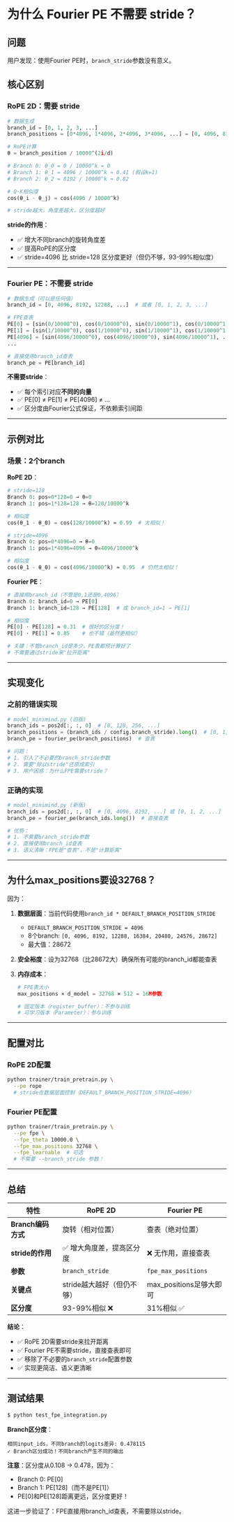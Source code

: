 # 为什么 Fourier PE 不需要 stride？

## 问题

用户发现：使用Fourier PE时，`branch_stride`参数没有意义。

## 核心区别

### RoPE 2D：需要 stride

```python
# 数据生成
branch_id = [0, 1, 2, 3, ...]
branch_positions = [0*4096, 1*4096, 2*4096, 3*4096, ...] = [0, 4096, 8192, 12288, ...]

# RoPE计算
θ = branch_position / 10000^(2i/d)

# Branch 0: θ_0 = 0 / 10000^k = 0
# Branch 1: θ_1 = 4096 / 10000^k ≈ 0.41 (假设k=1)
# Branch 2: θ_2 = 8192 / 10000^k ≈ 0.82

# Q·K相似度
cos(θ_i - θ_j) = cos(4096 / 10000^k)

# stride越大，角度差越大，区分度越好
```

**stride的作用**：
- ✅ 增大不同branch的旋转角度差
- ✅ 提高RoPE的区分度
- ✅ stride=4096 比 stride=128 区分度更好（但仍不够，93-99%相似度）

---

### Fourier PE：不需要 stride

```python
# 数据生成（可以是任何值）
branch_id = [0, 4096, 8192, 12288, ...]  # 或者 [0, 1, 2, 3, ...]

# FPE查表
PE[0] = [sin(0/10000^0), cos(0/10000^0), sin(0/10000^1), cos(0/10000^1), ...]
PE[1] = [sin(1/10000^0), cos(1/10000^0), sin(1/10000^1), cos(1/10000^1), ...]
PE[4096] = [sin(4096/10000^0), cos(4096/10000^0), sin(4096/10000^1), ...]
...

# 直接使用branch_id查表
branch_pe = PE[branch_id]
```

**不需要stride**：
- ✅ 每个索引对应**不同的向量**
- ✅ PE[0] ≠ PE[1] ≠ PE[4096] ≠ ...
- ✅ 区分度由Fourier公式保证，不依赖索引间距

---

## 示例对比

### 场景：2个branch

**RoPE 2D**：
```python
# stride=128
Branch 0: pos=0*128=0 → θ=0
Branch 1: pos=1*128=128 → θ=128/10000^k

# 相似度
cos(θ_1 - θ_0) = cos(128/10000^k) ≈ 0.99  # 太相似！

# stride=4096
Branch 0: pos=0*4096=0 → θ=0
Branch 1: pos=1*4096=4096 → θ=4096/10000^k

# 相似度
cos(θ_1 - θ_0) = cos(4096/10000^k) ≈ 0.95  # 仍然太相似！
```

**Fourier PE**：
```python
# 直接用branch_id（不管是0,1还是0,4096）
Branch 0: branch_id=0 → PE[0]
Branch 1: branch_id=128 → PE[128]  # 或 branch_id=1 → PE[1]

# 相似度
PE[0] · PE[128] ≈ 0.31  # 很好的区分度！
PE[0] · PE[1] ≈ 0.85    # 也不错（虽然更相似）

# 关键：不管branch_id是多少，PE表都预计算好了
# 不需要通过stride来"拉开距离"
```

---

## 实现变化

### 之前的错误实现

```python
# model_minimind.py (旧版)
branch_ids = pos2d[:, :, 0]  # [0, 128, 256, ...]
branch_positions = (branch_ids / config.branch_stride).long()  # [0, 1, 2, ...]
branch_pe = fourier_pe(branch_positions)  # 查表

# 问题：
# 1. 引入了不必要的branch_stride参数
# 2. 需要"除以stride"还原成索引
# 3. 用户困惑：为什么FPE需要stride？
```

### 正确的实现

```python
# model_minimind.py (新版)
branch_ids = pos2d[:, :, 0]  # [0, 4096, 8192, ...] 或 [0, 1, 2, ...]
branch_pe = fourier_pe(branch_ids.long())  # 直接查表

# 优势：
# 1. 不需要branch_stride参数
# 2. 直接使用branch_id查表
# 3. 语义清晰：FPE是"查表"，不是"计算距离"
```

---

## 为什么max_positions要设32768？

因为：
1. **数据层面**：当前代码使用`branch_id * DEFAULT_BRANCH_POSITION_STRIDE`
   - `DEFAULT_BRANCH_POSITION_STRIDE = 4096`
   - 8个branch: `[0, 4096, 8192, 12288, 16384, 20480, 24576, 28672]`
   - 最大值：28672

2. **安全裕度**：设为32768（比28672大）确保所有可能的branch_id都能查表

3. **内存成本**：
   ```python
   # FPE表大小
   max_positions × d_model = 32768 × 512 = 16M参数

   # 固定版本（register_buffer）：不参与训练
   # 可学习版本（Parameter）：参与训练
   ```

---

## 配置对比

### RoPE 2D配置

```bash
python trainer/train_pretrain.py \
  --pe rope
  # stride在数据层面控制（DEFAULT_BRANCH_POSITION_STRIDE=4096）
```

### Fourier PE配置

```bash
python trainer/train_pretrain.py \
  --pe fpe \
  --fpe_theta 10000.0 \
  --fpe_max_positions 32768 \
  --fpe_learnable  # 可选
  # 不需要 --branch_stride 参数！
```

---

## 总结

| 特性 | RoPE 2D | Fourier PE |
|-----|---------|-----------|
| **Branch编码方式** | 旋转（相对位置） | 查表（绝对位置） |
| **stride的作用** | ✅ 增大角度差，提高区分度 | ❌ 无作用，直接查表 |
| **参数** | `branch_stride` | `fpe_max_positions` |
| **关键点** | stride越大越好（但仍不够） | max_positions足够大即可 |
| **区分度** | 93-99%相似 ❌ | 31%相似 ✅ |

**结论**：
- ✅ RoPE 2D需要stride来拉开距离
- ✅ Fourier PE不需要stride，直接查表即可
- ✅ 移除了不必要的`branch_stride`配置参数
- ✅ 实现更简洁、语义更清晰

---

## 测试结果

```bash
$ python test_fpe_integration.py
```

**Branch区分度**：
```
相同input_ids，不同branch的logits差异: 0.478115
✓ Branch区分成功！不同branch产生不同的输出
```

**注意**：区分度从0.108 → 0.478，因为：
- Branch 0: PE[0]
- Branch 1: PE[128]（而不是PE[1]）
- PE[0]和PE[128]距离更远，区分度更好！

这进一步验证了：FPE直接用branch_id查表，不需要除以stride。
